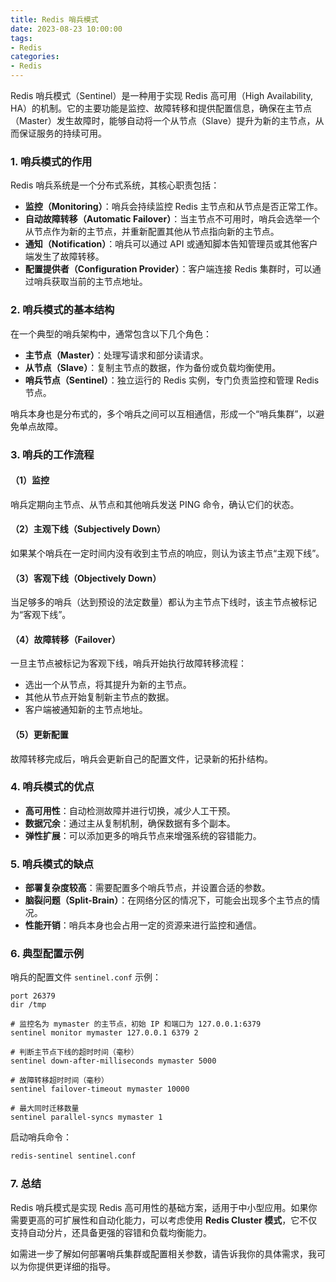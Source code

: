```yaml
---
title: Redis 哨兵模式
date: 2023-08-23 10:00:00
tags:
- Redis
categories:
- Redis
---
```


Redis 哨兵模式（Sentinel）是一种用于实现 Redis 高可用（High Availability, HA）的机制。它的主要功能是监控、故障转移和提供配置信息，确保在主节点（Master）发生故障时，能够自动将一个从节点（Slave）提升为新的主节点，从而保证服务的持续可用。


### 1. **哨兵模式的作用**

Redis 哨兵系统是一个分布式系统，其核心职责包括：
- **监控（Monitoring）**：哨兵会持续监控 Redis 主节点和从节点是否正常工作。
- **自动故障转移（Automatic Failover）**：当主节点不可用时，哨兵会选举一个从节点作为新的主节点，并重新配置其他从节点指向新的主节点。
- **通知（Notification）**：哨兵可以通过 API 或通知脚本告知管理员或其他客户端发生了故障转移。
- **配置提供者（Configuration Provider）**：客户端连接 Redis 集群时，可以通过哨兵获取当前的主节点地址。

### 2. **哨兵模式的基本结构**

在一个典型的哨兵架构中，通常包含以下几个角色：
- **主节点（Master）**：处理写请求和部分读请求。
- **从节点（Slave）**：复制主节点的数据，作为备份或负载均衡使用。
- **哨兵节点（Sentinel）**：独立运行的 Redis 实例，专门负责监控和管理 Redis 节点。

哨兵本身也是分布式的，多个哨兵之间可以互相通信，形成一个“哨兵集群”，以避免单点故障。

### 3. **哨兵的工作流程**

#### （1）监控
哨兵定期向主节点、从节点和其他哨兵发送 PING 命令，确认它们的状态。

#### （2）主观下线（Subjectively Down）
如果某个哨兵在一定时间内没有收到主节点的响应，则认为该主节点“主观下线”。

#### （3）客观下线（Objectively Down）
当足够多的哨兵（达到预设的法定数量）都认为主节点下线时，该主节点被标记为“客观下线”。

#### （4）故障转移（Failover）
一旦主节点被标记为客观下线，哨兵开始执行故障转移流程：
- 选出一个从节点，将其提升为新的主节点。
- 其他从节点开始复制新主节点的数据。
- 客户端被通知新的主节点地址。

#### （5）更新配置
故障转移完成后，哨兵会更新自己的配置文件，记录新的拓扑结构。


### 4. **哨兵模式的优点**

- **高可用性**：自动检测故障并进行切换，减少人工干预。
- **数据冗余**：通过主从复制机制，确保数据有多个副本。
- **弹性扩展**：可以添加更多的哨兵节点来增强系统的容错能力。


### 5. **哨兵模式的缺点**

- **部署复杂度较高**：需要配置多个哨兵节点，并设置合适的参数。
- **脑裂问题（Split-Brain）**：在网络分区的情况下，可能会出现多个主节点的情况。
- **性能开销**：哨兵本身也会占用一定的资源来进行监控和通信。


### 6. **典型配置示例**

哨兵的配置文件 `sentinel.conf` 示例：

```properties
port 26379
dir /tmp

# 监控名为 mymaster 的主节点，初始 IP 和端口为 127.0.0.1:6379
sentinel monitor mymaster 127.0.0.1 6379 2

# 判断主节点下线的超时时间（毫秒）
sentinel down-after-milliseconds mymaster 5000

# 故障转移超时时间（毫秒）
sentinel failover-timeout mymaster 10000

# 最大同时迁移数量
sentinel parallel-syncs mymaster 1
```

启动哨兵命令：
```bash
redis-sentinel sentinel.conf
```



### 7. **总结**

Redis 哨兵模式是实现 Redis 高可用性的基础方案，适用于中小型应用。如果你需要更高的可扩展性和自动化能力，可以考虑使用 **Redis Cluster 模式**，它不仅支持自动分片，还具备更强的容错和负载均衡能力。

如需进一步了解如何部署哨兵集群或配置相关参数，请告诉我你的具体需求，我可以为你提供更详细的指导。